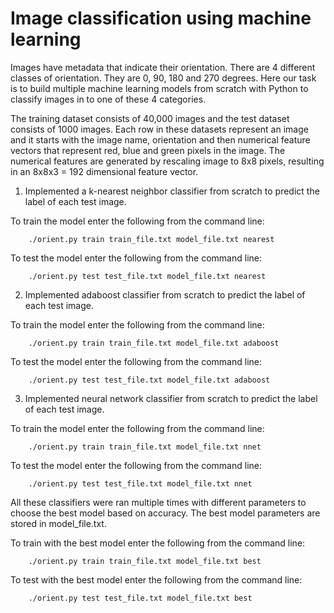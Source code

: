 # Image classification using machine learning
Images have metadata that indicate their orientation. There are 4 different classes of orientation. They are 0, 90, 180 and 270 degrees. Here our task is to build multiple machine learning models from scratch with Python to classify images in to one of these 4 categories.

The training dataset consists of 40,000 images and the test dataset consists of 1000 images. Each row in these datasets represent an image and it starts with the image name, orientation and then numerical feature vectors that represent red, blue and green pixels in the image. The numerical features are generated by rescaling image to 8x8 pixels, resulting in an 8x8x3 = 192 dimensional feature vector. 

1. Implemented a k-nearest neighbor classifier from scratch to predict the label of each test image. 

To train the model enter the following from the command line: 
```
    ./orient.py train train_file.txt model_file.txt nearest
```
To test the model enter the following from the command line:  
```
    ./orient.py test test_file.txt model_file.txt nearest
```

2. Implemented adaboost classifier from scratch to predict the label of each test image. 

To train the model enter the following from the command line:  
```
    ./orient.py train train_file.txt model_file.txt adaboost
```
To test the model enter the following from the command line:  
```
    ./orient.py test test_file.txt model_file.txt adaboost
```
3. Implemented neural network classifier from scratch to predict the label of each test image. 

To train the model enter the following from the command line:   
```
    ./orient.py train train_file.txt model_file.txt nnet
```
To test the model enter the following from the command line:  
```
    ./orient.py test test_file.txt model_file.txt nnet
```

All these classifiers were ran multiple times with different parameters to choose the best model based on accuracy. The best model parameters are stored in model_file.txt. 

To train with the best model enter the following from the command line: 
```
    ./orient.py train train_file.txt model_file.txt best
```
To test with the best model enter the following from the command line:  
```
    ./orient.py test test_file.txt model_file.txt best
```
